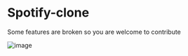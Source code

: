 # Spotify-clone
Some features are broken so you are welcome to contribute

![image](https://github.com/Abhishek-Panwar-2004/Spotify-clone/assets/127662041/d0d2f66a-0286-4035-956c-84f198d38fa7)

